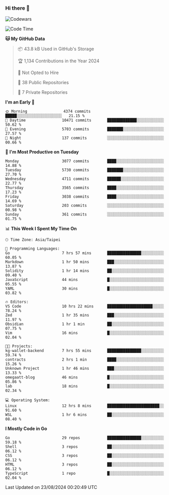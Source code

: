 ### Hi there 👋

![Codewars](https://www.codewars.com/users/omegaatt36/badges/small)

<!--START_SECTION:waka-->
![Code Time](http://img.shields.io/badge/Code%20Time-2%2C709%20hrs%2049%20mins-blue)

**🐱 My GitHub Data** 

> 📦 43.8 kB Used in GitHub's Storage 
 > 
> 🏆 1,134 Contributions in the Year 2024
 > 
> 🚫 Not Opted to Hire
 > 
> 📜 38 Public Repositories 
 > 
> 🔑 7 Private Repositories 
 > 
**I'm an Early 🐤** 

```text
🌞 Morning                4374 commits        █████░░░░░░░░░░░░░░░░░░░░   21.15 % 
🌆 Daytime                10471 commits       █████████████░░░░░░░░░░░░   50.62 % 
🌃 Evening                5703 commits        ███████░░░░░░░░░░░░░░░░░░   27.57 % 
🌙 Night                  137 commits         ░░░░░░░░░░░░░░░░░░░░░░░░░   00.66 % 
```
📅 **I'm Most Productive on Tuesday** 

```text
Monday                   3077 commits        ████░░░░░░░░░░░░░░░░░░░░░   14.88 % 
Tuesday                  5730 commits        ███████░░░░░░░░░░░░░░░░░░   27.70 % 
Wednesday                4711 commits        ██████░░░░░░░░░░░░░░░░░░░   22.77 % 
Thursday                 3565 commits        ████░░░░░░░░░░░░░░░░░░░░░   17.23 % 
Friday                   3038 commits        ████░░░░░░░░░░░░░░░░░░░░░   14.69 % 
Saturday                 203 commits         ░░░░░░░░░░░░░░░░░░░░░░░░░   00.98 % 
Sunday                   361 commits         ░░░░░░░░░░░░░░░░░░░░░░░░░   01.75 % 
```


📊 **This Week I Spent My Time On** 

```text
🕑︎ Time Zone: Asia/Taipei

💬 Programming Languages: 
Go                       7 hrs 57 mins       ███████████████░░░░░░░░░░   60.05 % 
Markdown                 1 hr 50 mins        ███░░░░░░░░░░░░░░░░░░░░░░   13.87 % 
Solidity                 1 hr 14 mins        ██░░░░░░░░░░░░░░░░░░░░░░░   09.40 % 
JavaScript               44 mins             █░░░░░░░░░░░░░░░░░░░░░░░░   05.55 % 
YAML                     30 mins             █░░░░░░░░░░░░░░░░░░░░░░░░   03.82 % 

🔥 Editors: 
VS Code                  10 hrs 22 mins      ████████████████████░░░░░   78.24 % 
Zed                      1 hr 35 mins        ███░░░░░░░░░░░░░░░░░░░░░░   11.97 % 
Obsidian                 1 hr 1 min          ██░░░░░░░░░░░░░░░░░░░░░░░   07.75 % 
Vim                      16 mins             █░░░░░░░░░░░░░░░░░░░░░░░░   02.04 % 

🐱‍💻 Projects: 
kg-wallet-backend        7 hrs 55 mins       ███████████████░░░░░░░░░░   59.74 % 
contracts                2 hrs 1 min         ████░░░░░░░░░░░░░░░░░░░░░   15.26 % 
Unknown Project          1 hr 46 mins        ███░░░░░░░░░░░░░░░░░░░░░░   13.33 % 
omegaatt-blog            46 mins             █░░░░░░░░░░░░░░░░░░░░░░░░   05.86 % 
lab                      18 mins             █░░░░░░░░░░░░░░░░░░░░░░░░   02.34 % 

💻 Operating System: 
Linux                    12 hrs 8 mins       ███████████████████████░░   91.60 % 
WSL                      1 hr 6 mins         ██░░░░░░░░░░░░░░░░░░░░░░░   08.40 % 
```

**I Mostly Code in Go** 

```text
Go                       29 repos            ███████████████░░░░░░░░░░   59.18 % 
Shell                    3 repos             ██░░░░░░░░░░░░░░░░░░░░░░░   06.12 % 
CSS                      3 repos             ██░░░░░░░░░░░░░░░░░░░░░░░   06.12 % 
HTML                     3 repos             ██░░░░░░░░░░░░░░░░░░░░░░░   06.12 % 
TypeScript               1 repo              █░░░░░░░░░░░░░░░░░░░░░░░░   02.04 % 
```




 Last Updated on 23/08/2024 00:20:49 UTC
<!--END_SECTION:waka-->

<!--
**omegaatt36/omegaatt36** is a ✨ _special_ ✨ repository because its `README.md` (this file) appears on your GitHub profile.

Here are some ideas to get you started:

- 🔭 I’m currently working on ...
- 🌱 I’m currently learning ...
- 👯 I’m looking to collaborate on ...
- 🤔 I’m looking for help with ...
- 💬 Ask me about ...
- 📫 How to reach me: ...
- 😄 Pronouns: ...
- ⚡ Fun fact: ...
-->
